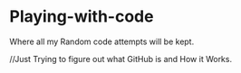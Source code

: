 # Playing-with-code
Where all my Random code attempts will be kept.

//Just Trying to figure out what GitHub is and How it Works.
